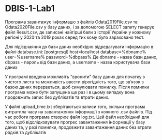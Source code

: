 # DBIS-1-Lab1

Програма завантажує інформацю з файлів Odata2019File.csv та Odata2020File.csv у базу даних, і за допомогою SELECT запиту генерує файл Result.csv, де 
записані найгірші бали з Історії України у кожному регіоні у 2020 та 2019 роках серед тих кому було зараховано тест.

Для під’єднаяння до бази даних необхідно відредагувати інформацію в файлі database.ini:
[postgresql]
host=localhost
database=%dbname%
user=%username%
password=%dbpass%
Де dbname - назва бази даних, dbpass - пароль від бази даних, а username - назва користувача бази даних

У програмі введена можливіть "вронити" базу даних для початку з чистого листа та можливість ввести вірогідність того, що зв’язок з базою даних перерветься, 
щоб симулювати помилку. Після помилки програма може бути запущена ще раз і в цьому випадку вона продовжить запис без дублікатів та втрати даних. 

У файлі upload_time.txt зберігаються записи того, скільки програма витратила часу на завантаження інформації з кожного .csv файлів.
Під час роботи програма створює файл log.txt. Цей файл необхідний для того, щоб відслідковувати прогрес завантаження інформації у базу даних та, у разі помилки, 
продовжити завантаження даних без втрати рядків та дублікатів
